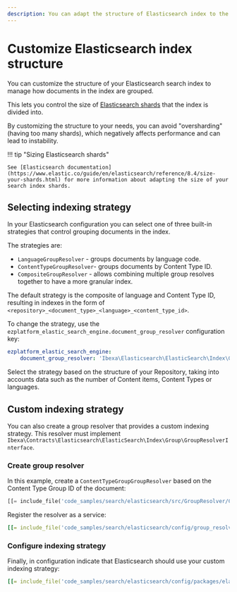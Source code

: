 ```yaml
---
description: You can adapt the structure of Elasticsearch index to the data in your Repository to improve performance and avoid instability.
---
```


# Customize Elasticsearch index structure

You can customize the structure of your Elasticsearch search index to manage how documents in the index are grouped.

This lets you control the size of [Elasticsearch shards](https://www.elastic.co/guide/en/elasticsearch/reference/current/scalability.html) that the index is divided into.

By customizing the structure to your needs, you can avoid "oversharding" (having too many shards),
which negatively affects performance and can lead to instability.

!!! tip "Sizing Elasticsearch shards"

    See [Elasticsearch documentation](https://www.elastic.co/guide/en/elasticsearch/reference/8.4/size-your-shards.html) for more information about adapting the size of your search index shards.

## Selecting indexing strategy

In your Elasticsearch configuration you can select one of three built-in strategies
that control grouping documents in the index.

The strategies are:

- `LanguageGroupResolver` - groups documents by language code.
- `ContentTypeGroupResolver`- groups documents by Content Type ID.
- `CompositeGroupResolver` - allows combining multiple group resolves together to have a more granular index.

The default strategy is the composite of language and Content Type ID,
resulting in indexes in the form of `<repository>_<document_type>_<language>_<content_type_id>`.

To change the strategy, use the `ezplatform_elastic_search_engine.document_group_resolver` configuration key:

``` yaml
ezplatform_elastic_search_engine:
    document_group_resolver: 'Ibexa\Elasticsearch\ElasticSearch\Index\Group\ContentTypeGroupResolver'
```

Select the strategy based on the structure of your Repository, taking into accounts data such as the number of Content items,
Content Types or languages.

## Custom indexing strategy

You can also create a group resolver that provides a custom indexing strategy.
This resolver must implement `Ibexa\Contracts\Elasticsearch\ElasticSearch\Index\Group\GroupResolverInterface`.

### Create group resolver

In this example, create a `ContentTypeGroupGroupResolver` based on the Content Type Group ID of the document:

``` php
[[= include_file('code_samples/search/elasticsearch/src/GroupResolver/ContentTypeGroupGroupResolver.php') =]]
```

Register the resolver as a service:

``` yaml
[[= include_file('code_samples/search/elasticsearch/config/group_resolver_services.yaml') =]]
```

### Configure indexing strategy

Finally, in configuration indicate that Elasticsearch should use your custom indexing strategy:

``` yaml
[[= include_file('code_samples/search/elasticsearch/config/packages/elasticsearch.yaml') =]]
```
